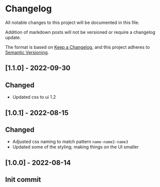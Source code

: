 # Changelog

All notable changes to this project will be documented in this file.

Addition of markdown posts will not be versioned or require a changelog update.

The format is based on [Keep a Changelog](https://keepachangelog.com/en/1.0.0/),
and this project adheres to [Semantic Versioning](https://semver.org/spec/v2.0.0.html).

## [1.1.0] - 2022-09-30

## Changed

- Updated css to ui 1.2

## [1.0.1] - 2022-08-15

## Changed

- Adjusted css naming to match pattern `name-name2-name3`
- Updated some of the styling; making things on the UI smaller

## [1.0.0] - 2022-08-14

## Init commit
